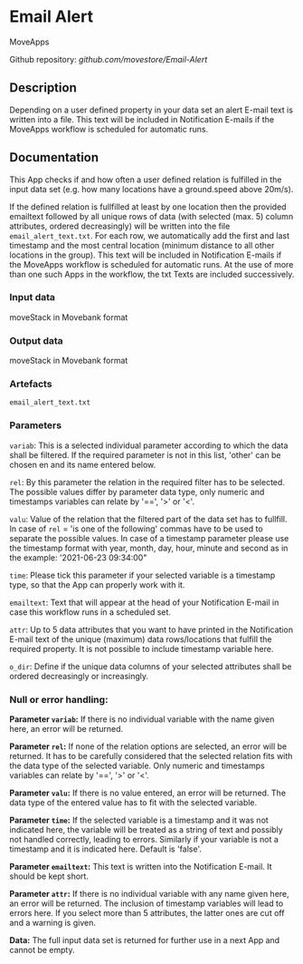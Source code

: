 # Email Alert
MoveApps

Github repository: *github.com/movestore/Email-Alert*

## Description
Depending on a user defined property in your data set an alert E-mail text is written into a file. This text will be included in Notification E-mails if the MoveApps workflow is scheduled for automatic runs.

## Documentation
This App checks if and how often a user defined relation is fulfilled in the input data set (e.g. how many locations have a ground.speed above 20m/s).

If the defined relation is fullfilled at least by one location then the provided emailtext followed by all unique rows of data (with selected (max. 5) column attributes, ordered decreasingly) will be written into the file `email_alert_text.txt`. For each row, we automatically add the first and last timestamp and the most central location (minimum distance to all other locations in the group). This text will be included in Notification E-mails if the MoveApps workflow is scheduled for automatic runs. At the use of more than one such Apps in the workflow, the txt Texts are included successively.

### Input data
moveStack in Movebank format

### Output data
moveStack in Movebank format

### Artefacts
`email_alert_text.txt` 

### Parameters 
`variab`: This is a selected individual parameter according to which the data shall be filtered. If the required parameter is not in this list, 'other' can be chosen en and its name entered below.

`rel`: By this parameter the relation in the required filter has to be selected. The possible values differ by parameter data type, only numeric and timestamps variables can relate by '==', '>' or '<'.

`valu`: Value of the relation that the filtered part of the data set has to fullfill. In case of `rel` = 'is one of the following' commas have to be used to separate the possible values. In case of a timestamp parameter please use the timestamp format with year, month, day, hour, minute and second as in the example: '2021-06-23 09:34:00"

`time`: Please tick this parameter if your selected variable is a timestamp type, so that the App can properly work with it.

`emailtext`: Text that will appear at the head of your Notification E-mail in case this workflow runs in a scheduled set.

`attr`: Up to 5 data attributes that you want to have printed in the Notification E-mail text of the unique (maximum) data rows/locations that fulfill the required property. It is not possible to include timestamp variable here.

`o_dir`: Define if the unique data columns of your selected attributes shall be ordered decreasingly or increasingly.

### Null or error handling:
**Parameter `variab`:** If there is no individual variable with the name given here, an error will be returned.

**Parameter `rel`:** If none of the relation options are selected, an error will be returned. It has to be carefully considered that the selected relation fits with the data type of the selected variable. Only numeric and timestamps variables can relate by '==', '>' or '<'.

**Parameter `valu`:** If there is no value entered, an error will be returned. The data type of the entered value has to fit with the selected variable.

**Parameter `time`:** If the selected variable is a timestamp and it was not indicated here, the variable will be treated as a string of text and possibly not handled correctly, leading to errors. Similarly if your variable is not a timestamp and it is indicated here. Default is 'false'.

**Parameter `emailtext`:** This text is written into the Notification E-mail. It should be kept short.

**Parameter `attr`:** If there is no individual variable with any name given here, an error will be returned. The inclusion of timestamp variables will lead to errors here. If you select more than 5 attributes, the latter ones are cut off and a warning is given.

**Data:** The full input data set is returned for further use in a next App and cannot be empty.
